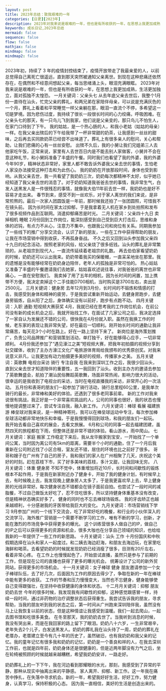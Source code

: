 ```yaml
---
layout: post
title: 2023年总结：致我艰难的一年
categories: [日更][2023年]
description: 2023年对我来说是艰难的一年，但也是有所收获的一年，在思想上我更加成熟，生活更加独立，面对孤独不太惶恐。
keywords: 成长日记,2023年总结
mermaid: false
sequence: false
flow: false
mathjax: false
mindmap: false
mindmap2: false
---
```


2023年初，持续了 3 年的疫情封控结束了，疫情开放带走了我最亲爱的人，以前总觉得自己离死亡很遥远，直到那天突然被通知父亲离世。到现在这种悲痛还依然存在，在偶然和不经意间想起父亲，每当思绪涌上头，眼泪充满眼眶。
2023年对我来说是艰难的一年，但也是有所收获的一年，在思想上我更加成熟，生活更加独立，面对孤独不太惶恐。
一月关键词：父亲头七
从去年底父亲去世后，我整个1月份一直待在汕头，忙完父亲的葬礼，和两兄弟在家陪伴母亲，可以说是充满灰色的一个月，葬礼上看着和平常睡觉一样父亲躺在那，眼泪一直流个不停，多希望这一切是梦境。因为悲伤过度，我持续了很长一段很长时间的心力绞痛，呼吸困难。在父亲头七的那天，有一只鸟儿飞到我家，他们说是父亲变的，那只鸟儿不怕生人，在家门口待到了下午。
我的姑姑，是一个热心肠的人，和我小老姑（姑姑的母亲）一样。在我父亲出殡后的下午给我带了一杯非常甜的奶茶，让我感到一丝丝的甜味，之后再去买同款奶茶已经尝不出味道了。葬礼上有很多亲人的慰问，关心和帮助，让我们悲痛的心有一丝丝安慰。
出殡不久后，我的小舅让我们兄姐弟三人去他家吃午饭，正常来说，家里有人去世百日内是不能去别人家做客，小舅并不会在意这种礼节，和小舅妈准备了丰盛的午餐。同时我们也看望了我的外婆，我的外婆今年90岁，精神状态非常好，家里人都不敢告诉外婆我父亲去世的事情，生怕老人家没办法接受这种打击和为此伤心。
我的奶奶在开放那段时间，身体也受到影响。从我父亲去世，我一共看望了我奶奶三次，奶奶每次都精神不太好，似乎她已经知道了我父亲去世的消息了。对于奶奶知道我爸爸去世的事情，我非常生气，白发人送黑发人是一件很残忍的事情，就像我大伯11年前去世一样，我奶奶也是好不容易才走出来。
春节到来，感受不到一丝欢乐，对于家人离世的我们来说，是非常煎熬的。最后一次家人团圆饭是一年前，那时候我还拍了一张团圆照，可惜我不在镜头前。
因为长时间在家太过抑郁，于是我拿着无人机在家乡到处拍照和发布了很多视频作品到互联网。消遣抑郁痛苦是时光。
二月关键词：父亲四十九日 卖掉相机 睡眠
2月份回到工作岗位，能深刻感受到自己受到巨大打击后，思维和身体的迟钝，有点力不从心，注意力不集中，也跟我公司和岗位有关系。同期我参加了一些线下的推广分享交流会，认识了新的朋友，一些在工作中获得帮助的朋友，让我在市场营销中得到收获，不再孤身奋战。
不久之后又回到汕头参加我父亲四十九日的纪念活动，按照老家的风俗，给父亲烧了很多纸钱。汕头的葬礼是非常繁琐的，从老祖宗到现代人，一直流传延续着老祖宗的礼数。
再去伯伯家看望奶奶的时候，奶奶还可以认出我来。奶奶带着我买的保暖帽，一直呆呆地坐在那里。我的遗憾是没有能够经常在奶奶身边陪伴，老年人的孤独是非常可怕的。
热心姑姑又准备了丰盛的午餐邀请我们去她家，姑姑喜欢述说往事，对我爸爸的离世也非常痛心，一直在安慰我们。
我卖掉了用了五年的相机，因为长时间的闲置，加上携带不方便，我决定卖掉这个二手佳能D700相机，当时购买是3700左右，卖出是2500元。
三月关键词：健身房
去年12月到3月份，长时间的不锻炼和情感的打击，我感受到身体和精神的疲劳，于是我尝试重新开始运动，去健身房跑步，去健身房锻炼，自从阳了之后，身体确实没有以前好，跑步有点跑不动。
四月关键词：入职 通勤 短视频大赛获奖
4月，我就已经在思考我的工作岗位机会，在前公司没有新的成长机会之后，我就开始找工作，在面试了几家公司之后，我决定选择了一家自认为发展还不错的公司，很快我在4月份就入职。虽然在我换工作的时候，老东家的表现让我非常失望，好在最后一切顺利。刚开始长时间的通勤让我非常痛苦，每天花3个小时在路上。好在一路上坚持下来了。
新岗位是海外策划推广，负责公司品牌推广和营销策划活动，单打独干，好在能够得心应手，一切非常顺利。
4月份我还参加了“遇见濠江之美”短视频大赛，把我年初拍摄的视频分享到社交媒体，收到了主办方濠江文化广电旅游体育局给我颁布的优秀原创奖。对我来说意义非凡，让我更加有动力拍摄更多美好的视频，传播家乡之美。
五月关键词：英歌舞 电视台采访 骑行 专注自我
在我来到深圳工作之后，我很少回汕头，直到父亲去世才知道陪伴的重要性，五一我回到了汕头。收到主办方的邀请去参加了英歌舞盛会，航拍了潮汕民俗舞蹈英歌舞，场面非常热闹，影响力很大的活动，很幸运的是我收到了电视台的采访，当时在电视直播我的采访，非常开心的一次活动。
五月份和表哥的朋友们一起参加了骑行活动，骑行总里程60公里，是我单次骑行的最长，非常棒和美好的体验。还遇到了很多老同事前辈。
新的工作对我来说很有挑战，我正好是一个非常喜欢挑战的人，公司的同事也很好，我的状态也慢慢地提调整过来了，尝试专注自我，融入新工作。
六月关键词：棒球 看展 福建旅游
棒垒球对我来说，是一种精神寄托，我可以在棒垒球运动中专注，每次参加棒垒球活动都非常地快乐和幸福，于是我慢慢得回到球场，和我的朋友们一起玩。
我开始去看自己喜欢的展会，去看文旅展。
6月和公司的同事一起去福建团建，虽然四天的旅程都在下雨，但整体还是非常不错的体验。看山游水，雨中爬山。
七月关键词：家庭 搬家
工作稳定下来后，我从龙华搬家到宝安，一开始找了一个单间公寓，当时因为离公司有5km的距离，需要半个小时的通勤，住了一个月后我重新在公司附近找了小区合租，室友还不错，居住的环境也比之前好了很多。
哥哥和嫂子在广州有了自己的房子，我和我们的家人在广州相聚了几天，庆祝这个美好的时刻。赶在荔枝下市，买了好多美味的荔枝，多汁又甜，让我回味无穷。
八月关键词：体重 健身房
不知不觉中，体重增加将近10斤，长时间和间歇性的锻炼根本不起作用，于是我在新家附近办了健身卡，开始了我的健身计划，有时候早上去，有时候晚上去，我发现晚上健身房人太多了，于是我更喜欢早上去，早上健身房的光线非常好。每次健身状态不错都会在镜子面前自拍。也尝试了一段时间的减脂餐，不过自己做饭太好吃了，忍不住吃很多，所以坚持健身体重基本没有改变，但是精神状态确实好多了。
健身的同时也不忘去棒球场锻炼。
我的牙齿矫正也越来越顺利，十分感谢我的牙医带给我巨大的变化。
九月关键词：市场营销线下学习 
9月参加广州的一个线下交流会，吃了非常好吃的晚餐，和行业的小伙伴深入的交流学习，海外推广营销是一个需要不断学习的工作，唯有不断的学习，创新，才能在激烈的市场竞争中获得更多的曝光。
这个训练营很多人做自己的IP，做自己的IP之后可以获得更多的资源和机会，很多大咖也在分享自己领域的知识，也给给我新的一年提供了一些工作的新思路。
十月关键词：汕头 工作
十月份国庆和中秋假期选择在汕头和家人一起度过。和二姨去海边赶海，和朋友去海边玩，在家里吃海鲜和喝茶。去看望奶奶的时候就发现奶奶已经消瘦了很多，目测有20斤左右，看着非常心疼。
在工作上也慢慢起色了，开始尝试直播，虽然只是参与了前期的工作，但是现在公司的直播也获得了更多的曝光机会。
统筹设计了公司的新外贸网站，获得更多的市场机会。
十一月关键词：女子棒球 健身
朋友邀请参加一个女子棒球队伍，去了好几次，后面因为工作的原因去得少了，争取在新的一年在棒球中能有更多的收获。
工作的节奏和压力慢慢变大，当然也不忘健身，健身能够使自己变得跟强壮，在坚持中收获健康的身体和状态。
十二月月关键词：抑郁 朋友 奶奶去世
今年的很多时候，我发现我有间歇性的抑郁，这种感觉跟感冒一样，持续一段时间，通过非药物的治疗调整状态后获得重生。我尝试告诉我的朋友，寻求帮助，当我的朋友听到我的状态之后，第一时间从广州跑来深圳陪伴我，虽然没有马上让我恢复以前的状态，但是这种情谊让我感受到温暖。我们一起去爬山，一起去图书馆和吃很多美食。
在冬至那天，我的奶奶去世了。当我听到消息的时候，我没有哭出来，而是在我回家的路上留下了眼泪。奶奶八十六岁，一生非常艰辛，老年失去2个儿子，白发送黑发人。奶奶的葬礼我在汕头待了一周，奶奶的葬礼在老厝办，老厝建立至今有几十年的历史了，虽然破旧，也有我奶奶和我父亲的记忆。我的童年记忆有很多我和奶奶的记忆，奶奶是一个善良和祥的人，在我去深圳工作前，也就是四年前，奶奶身体还是很健康的，但是近两年脚没有力气之后，坐在轮椅被照顾的时候就越来越糟糕，希望我奶奶安详，一路走好。

奶奶葬礼上的一下下午，我在河边看到那耀眼的水光，那刻，我感受到了异常的平静，那种从现实中抽离出来的平静感。
家人离开、抑郁、新工作。这一年我在痛苦中挣扎，在失落中寻求机会。新的一年，希望我好好生活，好好工作，努力健身，认真学习，保持积极的心态。
因为我一直相信，美好的生活是创造出来的。
